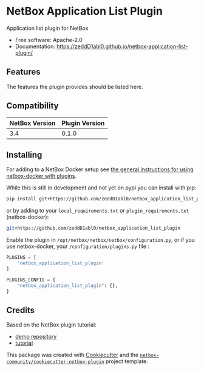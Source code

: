 # NetBox Application List Plugin

Application list plugin for NetBox


* Free software: Apache-2.0
* Documentation: https://zeddD1abl0.github.io/netbox-application-list-plugin/


## Features

The features the plugin provides should be listed here.

## Compatibility

| NetBox Version | Plugin Version |
|----------------|----------------|
|     3.4        |      0.1.0     |

## Installing

For adding to a NetBox Docker setup see
[the general instructions for using netbox-docker with plugins](https://github.com/netbox-community/netbox-docker/wiki/Using-Netbox-Plugins).

While this is still in development and not yet on pypi you can install with pip:

```bash
pip install git+https://github.com/zeddD1abl0/netbox_application_list_plugin
```

or by adding to your `local_requirements.txt` or `plugin_requirements.txt` (netbox-docker):

```bash
git+https://github.com/zeddD1abl0/netbox_application_list_plugin
```

Enable the plugin in `/opt/netbox/netbox/netbox/configuration.py`,
 or if you use netbox-docker, your `/configuration/plugins.py` file :

```python
PLUGINS = [
    'netbox_application_list_plugin'
]

PLUGINS_CONFIG = {
    "netbox_application_list_plugin": {},
}
```

## Credits

Based on the NetBox plugin tutorial:

- [demo repository](https://github.com/netbox-community/netbox-plugin-demo)
- [tutorial](https://github.com/netbox-community/netbox-plugin-tutorial)

This package was created with [Cookiecutter](https://github.com/audreyr/cookiecutter) and the [`netbox-community/cookiecutter-netbox-plugin`](https://github.com/netbox-community/cookiecutter-netbox-plugin) project template.
